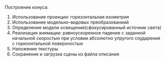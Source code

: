 Построение конуса:
  1) Использование проекции: горизонтальная изометрия
  2) Использование модельно-видовых преобразованиий
  3) Определение модели освещения(сфокусированный источник света)
  4) Реализация анимации: равноускоренное падение с заданной начальной скоростью при условии абсолютно упругого соударения с горизонтальной поверхностью
  5) Наложение текстуры
  6) Сохранение и загрузка сцены из файла описания
